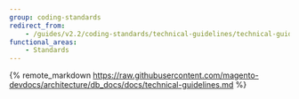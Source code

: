 ```yaml
---
group: coding-standards
redirect_from:
    - /guides/v2.2/coding-standards/technical-guidelines/technical-guidelines.html
functional_areas:
    - Standards
---
```


{% remote_markdown https://raw.githubusercontent.com/magento-devdocs/architecture/db_docs/docs/technical-guidelines.md %}